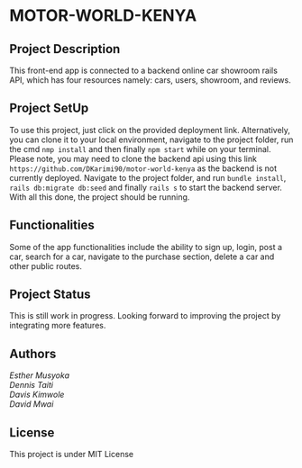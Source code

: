 # MOTOR-WORLD-KENYA
## Project Description 
This front-end app is connected to a backend online car showroom rails API, which has four resources namely: cars, users, showroom, and reviews. 

## Project SetUp
To use this project, just click on the provided deployment link. Alternatively, you can clone it to your local environment, navigate to the project folder, run the cmd `nmp install` and then finally `npm start` while on your terminal. Please note, you may need to clone the backend api using this link `https://github.com/DKarimi90/motor-world-kenya` as the backend is not currently deployed. Navigate to the project folder, and run `bundle install`, `rails db:migrate db:seed` and finally `rails s` to start the backend server. With all this done, the project should be running. 

## Functionalities 
Some of the app functionalities include the ability to sign up, login, post a car, search for a car, navigate to the purchase section, delete a car and other public routes. 

## Project Status
This is still work in progress. Looking forward to improving the project by integrating more features. 

## Authors
*Esther Musyoka*<br>
*Dennis Taiti*<br>
*Davis Kimwole*<br>
*David Mwai*<br>

## License 
This project is under MIT License